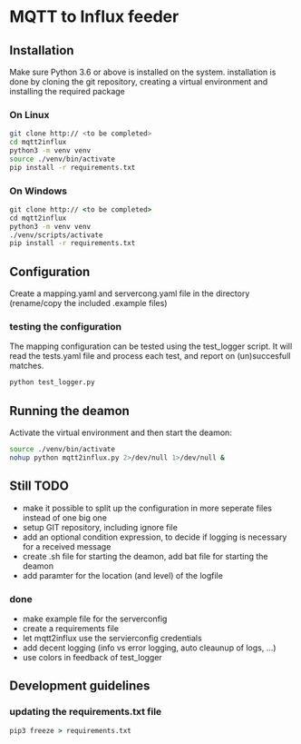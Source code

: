 
# MQTT to Influx feeder

## Installation

Make sure Python 3.6 or above is installed on the system.
installation is done by cloning the git repository, creating a virtual environment and installing the required package

### On Linux

``` sh
git clone http:// <to be completed>
cd mqtt2influx
python3 -m venv venv
source ./venv/bin/activate
pip install -r requirements.txt
```

### On Windows

``` cmd
git clone http:// <to be completed>
cd mqtt2influx
python3 -m venv venv
./venv/scripts/activate
pip install -r requirements.txt
```

## Configuration

Create a mapping.yaml and servercong.yaml file in the directory (rename/copy the included .example files)

### testing the configuration

The mapping configuration can be tested using the test_logger script.
It will read the tests.yaml file and process each test, and report on (un)succesfull matches.

``` sh
python test_logger.py
```

## Running the deamon

Activate the virtual environment and then start the deamon:

``` sh
source ./venv/bin/activate
nohup python mqtt2influx.py 2>/dev/null 1>/dev/null &
```

## Still TODO

- make it possible to split up the configuration in more seperate files instead of one big one
- setup GIT repository, including ignore file
- add an optional condition expression, to decide if logging is necessary for a received message
- create .sh file for starting the deamon, add bat file for starting the deamon
- add paramter for the location (and level) of the logfile

### done

- make example file for the serverconfig
- create a requirements file
- let mqtt2influx use the servierconfig credentials
- add decent logging (info vs error logging, auto cleaunup of logs, ...)
- use colors in feedback of test_logger

## Development guidelines

### updating the requirements.txt file

```cmd
pip3 freeze > requirements.txt
```
